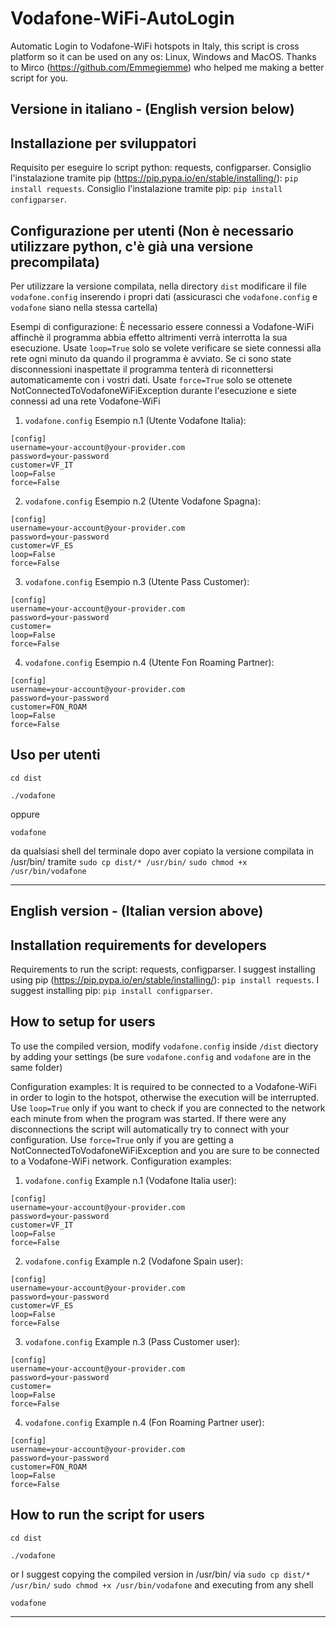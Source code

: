 # Vodafone-WiFi-AutoLogin
Automatic Login to Vodafone-WiFi hotspots in Italy, this script is cross platform so it can be used on any os: Linux, Windows and MacOS.
Thanks to Mirco (https://github.com/Emmegiemme) who helped me making a better script for you.

Versione in italiano - (English version below)
------------

Installazione per sviluppatori
-----------
Requisito per eseguire lo script python: requests, configparser.
Consiglio l'instalazione tramite pip (https://pip.pypa.io/en/stable/installing/): `pip install requests`.
Consiglio l'instalazione tramite pip: `pip install configparser`.

Configurazione per utenti (Non è necessario utilizzare python, c'è già una versione precompilata)
-----------
Per utilizzare la versione compilata, nella directory `dist` modificare il file `vodafone.config` inserendo i propri dati (assicurasci che `vodafone.config` e `vodafone` siano nella stessa cartella)

Esempi di configurazione:
È necessario essere connessi a Vodafone-WiFi affinchè il programma abbia effetto altrimenti verrà interrotta la sua esecuzione.
Usate `loop=True` solo se volete verificare se siete connessi alla rete ogni minuto da quando il programma è avviato. Se ci sono state disconnessioni inaspettate il programma tenterà di riconnettersi automaticamente con i vostri dati.
Usate `force=True` solo se ottenete NotConnectedToVodafoneWiFiException durante l'esecuzione e siete connessi ad una rete Vodafone-WiFi
1. `vodafone.config` Esempio n.1 (Utente Vodafone Italia):
```
[config]
username=your-account@your-provider.com
password=your-password
customer=VF_IT
loop=False
force=False
```
2. `vodafone.config` Esempio n.2 (Utente Vodafone Spagna):
```
[config]
username=your-account@your-provider.com
password=your-password
customer=VF_ES
loop=False
force=False
```
3. `vodafone.config` Esempio n.3 (Utente Pass Customer):
```
[config]
username=your-account@your-provider.com
password=your-password
customer=
loop=False
force=False
```
4. `vodafone.config` Esempio n.4 (Utente Fon Roaming Partner):
```
[config]
username=your-account@your-provider.com
password=your-password
customer=FON_ROAM
loop=False
force=False
```
Uso per utenti
-----
```
cd dist
```
```
./vodafone
```
oppure
```
vodafone
```
da qualsiasi shell del terminale dopo aver copiato la versione compilata in /usr/bin/ tramite
`sudo cp dist/* /usr/bin/`
`sudo chmod +x /usr/bin/vodafone`

------------

English version - (Italian version above)
------------

Installation requirements for developers
-----------
Requirements to run the script: requests, configparser.
I suggest installing using pip (https://pip.pypa.io/en/stable/installing/): `pip install requests`.
I suggest installing pip: `pip install configparser`.

How to setup for users
-----------
To use the compiled version, modify `vodafone.config` inside  `/dist` diectory by adding your settings (be sure `vodafone.config` and `vodafone` are in the same folder)

Configuration examples:
It is required to be connected to a Vodafone-WiFi in order to login to the hotspot, otherwise the execution will be interrupted.
Use `loop=True` only if you want to check if you are connected to the network each minute from when the program was started. If there were any disconnections the script will automatically try to connect with your configuration.
Use `force=True` only if you are getting a NotConnectedToVodafoneWiFiException and you are sure to be connected to a Vodafone-WiFi network.
Configuration examples:
1. `vodafone.config` Example n.1 (Vodafone Italia user):
```
[config]
username=your-account@your-provider.com
password=your-password
customer=VF_IT
loop=False
force=False
```
2. `vodafone.config` Example n.2 (Vodafone Spain user):
```
[config]
username=your-account@your-provider.com
password=your-password
customer=VF_ES
loop=False
force=False
```
3. `vodafone.config` Example n.3 (Pass Customer user):
```
[config]
username=your-account@your-provider.com
password=your-password
customer=
loop=False
force=False
```
4. `vodafone.config` Example n.4 (Fon Roaming Partner user):
```
[config]
username=your-account@your-provider.com
password=your-password
customer=FON_ROAM
loop=False
force=False
```
How to run the script for users
-----
```
cd dist
```
```
./vodafone
```
or I suggest copying the compiled version in /usr/bin/ via
`sudo cp dist/* /usr/bin/`
`sudo chmod +x /usr/bin/vodafone`
and executing from any shell
```
vodafone
```
------------
